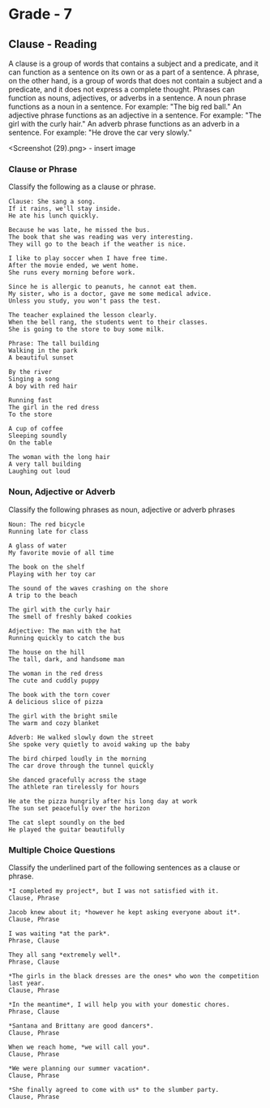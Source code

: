 # Grade - 7

## Clause - Reading

A clause is a group of words that contains a subject and a predicate, and it can function as a sentence on its own or as a part of a sentence.
A phrase, on the other hand, is a group of words that does not contain a subject and a predicate, and it does not express a complete thought. Phrases can function as nouns, adjectives, or adverbs in a sentence.
A noun phrase functions as a noun in a sentence. For example: "The big red ball."
An adjective phrase functions as an adjective in a sentence. For example: "The girl with the curly hair."
An adverb phrase functions as an adverb in a sentence. For example: "He drove the car very slowly."

<Screenshot (29).png> - insert image

### Clause or Phrase

Classify the following as a clause or phrase.

```
Clause: She sang a song.
If it rains, we'll stay inside.
He ate his lunch quickly.

Because he was late, he missed the bus.
The book that she was reading was very interesting.
They will go to the beach if the weather is nice.

I like to play soccer when I have free time.
After the movie ended, we went home.
She runs every morning before work.

Since he is allergic to peanuts, he cannot eat them.
My sister, who is a doctor, gave me some medical advice.
Unless you study, you won't pass the test.

The teacher explained the lesson clearly.
When the bell rang, the students went to their classes.
She is going to the store to buy some milk.

Phrase: The tall building
Walking in the park
A beautiful sunset

By the river
Singing a song
A boy with red hair

Running fast
The girl in the red dress
To the store

A cup of coffee
Sleeping soundly
On the table

The woman with the long hair
A very tall building
Laughing out loud
```

### Noun, Adjective or Adverb

Classify the following phrases as noun, adjective or adverb phrases

```
Noun: The red bicycle
Running late for class

A glass of water
My favorite movie of all time

The book on the shelf
Playing with her toy car

The sound of the waves crashing on the shore
A trip to the beach

The girl with the curly hair
The smell of freshly baked cookies

Adjective: The man with the hat
Running quickly to catch the bus

The house on the hill
The tall, dark, and handsome man

The woman in the red dress
The cute and cuddly puppy

The book with the torn cover
A delicious slice of pizza

The girl with the bright smile
The warm and cozy blanket

Adverb: He walked slowly down the street
She spoke very quietly to avoid waking up the baby

The bird chirped loudly in the morning
The car drove through the tunnel quickly

She danced gracefully across the stage
The athlete ran tirelessly for hours

He ate the pizza hungrily after his long day at work
The sun set peacefully over the horizon

The cat slept soundly on the bed
He played the guitar beautifully

```

### Multiple Choice Questions

Classify the underlined part of the following sentences as a clause or phrase.

```
*I completed my project*, but I was not satisfied with it.
Clause, Phrase

Jacob knew about it; *however he kept asking everyone about it*.
Clause, Phrase

I was waiting *at the park*.
Phrase, Clause

They all sang *extremely well*.
Phrase, Clause

*The girls in the black dresses are the ones* who won the competition last year.
Clause, Phrase

*In the meantime*, I will help you with your domestic chores.
Phrase, Clause

*Santana and Brittany are good dancers*.
Clause, Phrase

When we reach home, *we will call you*.
Clause, Phrase

*We were planning our summer vacation*.
Clause, Phrase

*She finally agreed to come with us* to the slumber party.
Clause, Phrase
```
